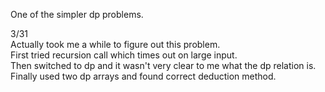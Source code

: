 One of the simpler dp problems.

3/31\
Actually took me a while to figure out this problem.\
First tried recursion call which times out on large input.\
Then switched to dp and it wasn't very clear to me what the dp relation is.\
Finally used two dp arrays and found correct deduction method.

